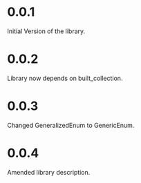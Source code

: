 # 0.0.1

Initial Version of the library.

# 0.0.2

Library now depends on built_collection.

# 0.0.3

Changed GeneralizedEnum to GenericEnum.

# 0.0.4

Amended library description. 